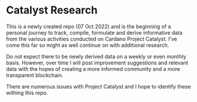 # Catalyst Research

This is a newly created repo (07 Oct 2022) and is the beginning of a personal journey to track, compile, 
formulate and derive informative data from the various activities conducted on Cardano Project Catalyst. I've come this far so might as well continue on
with additional research.

Do not expect there to be newly derived data on a weekly or even monthly basis. However, over time I will post improvement suggestions and relevant data with
the hopes of creating a more informed community and a more transparent blockchain.

There are numerous issues with Project Catalyst and I hope to identify these withing this repo.
